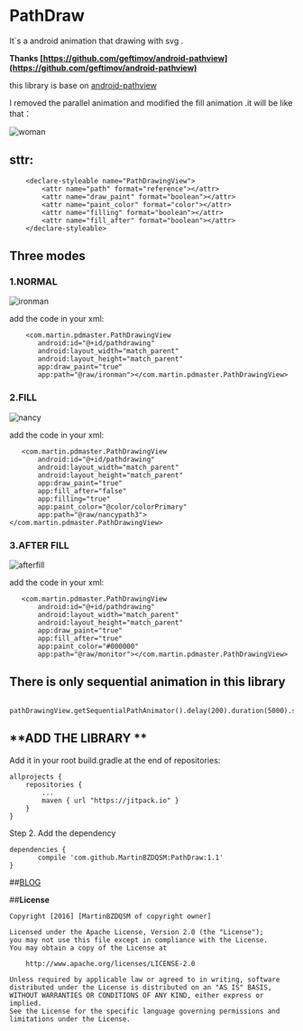 # PathDraw
It`s a android animation that drawing with svg .

**Thanks [https://github.com/geftimov/android-pathview](https://github.com/geftimov/android-pathview)**

this library is base on [android-pathview](https://github.com/geftimov/android-pathview) 

I removed the parallel animation and modified the fill animation .it will be like that：

  ![woman](https://github.com/MartinBZDQSM/PathDraw/blob/master/resources/woman.gif)

## **sttr:**
```
    <declare-styleable name="PathDrawingView">
        <attr name="path" format="reference"></attr>
        <attr name="draw_paint" format="boolean"></attr>
        <attr name="paint_color" format="color"></attr>
        <attr name="filling" format="boolean"></attr>
        <attr name="fill_after" format="boolean"></attr>
    </declare-styleable>
```
## **Three modes**

### 1.NORMAL

![ironman](https://github.com/MartinBZDQSM/PathDraw/blob/master/resources/ironman.gif)

add the code in your xml:
 ```
     <com.martin.pdmaster.PathDrawingView
        android:id="@+id/pathdrawing"
        android:layout_width="match_parent"
        android:layout_height="match_parent"
        app:draw_paint="true"
        app:path="@raw/ironman"></com.martin.pdmaster.PathDrawingView>
 ```
### 2.FILL
 
![nancy](https://github.com/MartinBZDQSM/PathDraw/blob/master/resources/nancy.gif)

add the code in your xml:
 ```
    <com.martin.pdmaster.PathDrawingView
        android:id="@+id/pathdrawing"
        android:layout_width="match_parent"
        android:layout_height="match_parent"
        app:draw_paint="true"
        app:fill_after="false"
        app:filling="true"
        app:paint_color="@color/colorPrimary"
        app:path="@raw/nancypath3"></com.martin.pdmaster.PathDrawingView>
 ```
### 3.AFTER FILL
 
![afterfill](https://github.com/MartinBZDQSM/PathDraw/blob/master/resources/afterfill.gif)

add the code in your xml:
 ```
    <com.martin.pdmaster.PathDrawingView
        android:id="@+id/pathdrawing"
        android:layout_width="match_parent"
        android:layout_height="match_parent"
        app:draw_paint="true"
        app:fill_after="true"
        app:paint_color="#000000"
        app:path="@raw/monitor"></com.martin.pdmaster.PathDrawingView>
 ```
 
## There is only sequential animation in this library
```
 pathDrawingView.getSequentialPathAnimator().delay(200).duration(5000).start();
```
 
## **ADD THE LIBRARY **
 
Add it in your root build.gradle at the end of repositories:

	allprojects {
		repositories {
			...
			maven { url "https://jitpack.io" }
		}
	}
Step 2. Add the dependency

	dependencies {
	       compile 'com.github.MartinBZDQSM:PathDraw:1.1'
	}
 
##[BLOG](http://www.jianshu.com/p/75a83ad1ab7e)

##**License**

```license
Copyright [2016] [MartinBZDQSM of copyright owner]

Licensed under the Apache License, Version 2.0 (the "License");
you may not use this file except in compliance with the License.
You may obtain a copy of the License at

    http://www.apache.org/licenses/LICENSE-2.0

Unless required by applicable law or agreed to in writing, software
distributed under the License is distributed on an "AS IS" BASIS,
WITHOUT WARRANTIES OR CONDITIONS OF ANY KIND, either express or implied.
See the License for the specific language governing permissions and
limitations under the License.
```
